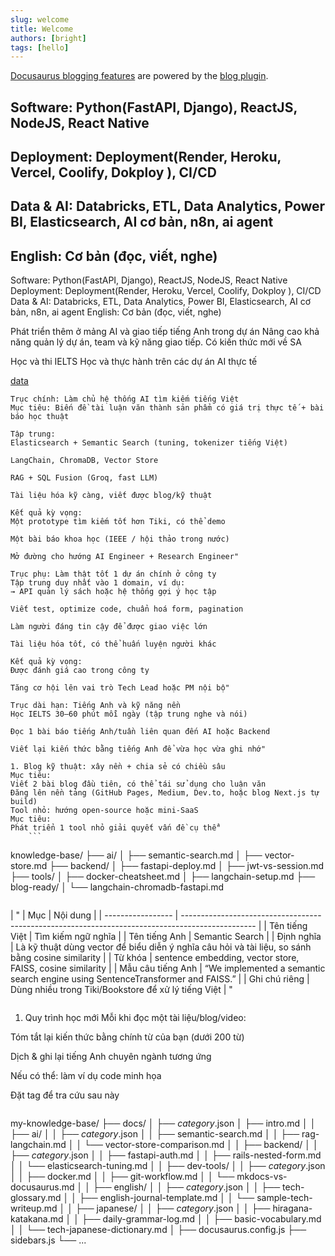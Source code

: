 ```yaml
---
slug: welcome
title: Welcome
authors: [bright]
tags: [hello]
---
```


[Docusaurus blogging features](https://docusaurus.io/docs/blog) are powered by the [blog plugin](https://docusaurus.io/docs/api/plugins/@docusaurus/plugin-content-blog).


<!-- truncate -->
## Software: Python(FastAPI, Django), ReactJS, NodeJS, React Native
## Deployment: Deployment(Render, Heroku, Vercel, Coolify, Dokploy ), CI/CD
## Data & AI: Databricks, ETL, Data Analytics, Power BI, Elasticsearch, AI cơ bản, n8n, ai agent
## English: Cơ bản (đọc, viết, nghe)




Software: Python(FastAPI, Django), ReactJS, NodeJS, React Native
Deployment: Deployment(Render, Heroku, Vercel, Coolify, Dokploy ), CI/CD
Data & AI: Databricks, ETL, Data Analytics, Power BI, Elasticsearch, AI cơ bản, n8n, ai agent
English: Cơ bản (đọc, viết, nghe)


Phát triển thêm ở mảng AI và giao tiếp tiếng Anh trong dự án
Nâng cao khả năng quản lý dự án, team và kỹ năng giao tiếp.
Có kiến thức mới về SA

Học và thi IELTS
Học và thực hành trên các dự án AI thực tế



[data](https://trans-organization-48.gitbook.io/bright-mind/data/page-1)

```
Trục chính: Làm chủ hệ thống AI tìm kiếm tiếng Việt
Mục tiêu: Biến đề tài luận văn thành sản phẩm có giá trị thực tế + bài báo học thuật

Tập trung:
Elasticsearch + Semantic Search (tuning, tokenizer tiếng Việt)

LangChain, ChromaDB, Vector Store

RAG + SQL Fusion (Groq, fast LLM)

Tài liệu hóa kỹ càng, viết được blog/kỹ thuật

Kết quả kỳ vọng:
Một prototype tìm kiếm tốt hơn Tiki, có thể demo

Một bài báo khoa học (IEEE / hội thảo trong nước)

Mở đường cho hướng AI Engineer + Research Engineer"
```
```
Trục phụ: Làm thật tốt 1 dự án chính ở công ty
Tập trung duy nhất vào 1 domain, ví dụ:
→ API quản lý sách hoặc hệ thống gợi ý học tập

Viết test, optimize code, chuẩn hoá form, pagination

Làm người đáng tin cậy để được giao việc lớn

Tài liệu hóa tốt, có thể huấn luyện người khác

Kết quả kỳ vọng:
Được đánh giá cao trong công ty

Tăng cơ hội lên vai trò Tech Lead hoặc PM nội bộ"
```
 ```
Trục dài hạn: Tiếng Anh và kỹ năng nền
Học IELTS 30–60 phút mỗi ngày (tập trung nghe và nói)

Đọc 1 bài báo tiếng Anh/tuần liên quan đến AI hoặc Backend

Viết lại kiến thức bằng tiếng Anh để vừa học vừa ghi nhớ" 
```
```
1. Blog kỹ thuật: xây nền + chia sẻ có chiều sâu
Mục tiêu:
Viết 2 bài blog đầu tiên, có thể tái sử dụng cho luận văn
Đăng lên nền tảng (GitHub Pages, Medium, Dev.to, hoặc blog Next.js tự build)
Tool nhỏ: hướng open-source hoặc mini-SaaS
Mục tiêu:
Phát triển 1 tool nhỏ giải quyết vấn đề cụ thể" 
    ```
```
knowledge-base/
├── ai/
│   ├── semantic-search.md
│   ├── vector-store.md
├── backend/
│   ├── fastapi-deploy.md
│   ├── jwt-vs-session.md
├── tools/
│   ├── docker-cheatsheet.md
│   ├── langchain-setup.md
├── blog-ready/
│   └── langchain-chromadb-fastapi.md
```
```
 | "                 | Mục                                                                                              | Nội dung |
 | ----------------- | ------------------------------------------------------------------------------------------------ |
 | Tên tiếng Việt    | Tìm kiếm ngữ nghĩa                                                                               |
 | Tên tiếng Anh     | Semantic Search                                                                                  |
 | Định nghĩa        | Là kỹ thuật dùng vector để biểu diễn ý nghĩa câu hỏi và tài liệu, so sánh bằng cosine similarity |
 | Từ khóa           | sentence embedding, vector store, FAISS, cosine similarity                                       |
 | Mẫu câu tiếng Anh | “We implemented a semantic search engine using SentenceTransformer and FAISS.”                   |
 | Ghi chú riêng     | Dùng nhiều trong Tiki/Bookstore để xử lý tiếng Việt                                              |
"
```
```
1. Quy trình học mới
Mỗi khi đọc một tài liệu/blog/video:

Tóm tắt lại kiến thức bằng chính từ của bạn (dưới 200 từ)

Dịch & ghi lại tiếng Anh chuyên ngành tương ứng

Nếu có thể: làm ví dụ code minh họa

Đặt tag để tra cứu sau này
```
```
my-knowledge-base/
├── docs/
│   ├── _category_.json
│   ├── intro.md
│
│   ├── ai/
│   │   ├── _category_.json
│   │   ├── semantic-search.md
│   │   ├── rag-langchain.md
│   │   └── vector-store-comparison.md
│
│   ├── backend/
│   │   ├── _category_.json
│   │   ├── fastapi-auth.md
│   │   ├── rails-nested-form.md
│   │   └── elasticsearch-tuning.md
│
│   ├── dev-tools/
│   │   ├── _category_.json
│   │   ├── docker.md
│   │   ├── git-workflow.md
│   │   └── mkdocs-vs-docusaurus.md
│
│   ├── english/
│   │   ├── _category_.json
│   │   ├── tech-glossary.md
│   │   ├── english-journal-template.md
│   │   └── sample-tech-writeup.md
│
│   ├── japanese/
│   │   ├── _category_.json
│   │   ├── hiragana-katakana.md
│   │   ├── daily-grammar-log.md
│   │   ├── basic-vocabulary.md
│   │   └── tech-japanese-dictionary.md
│
├── docusaurus.config.js
├── sidebars.js
└── ...
```